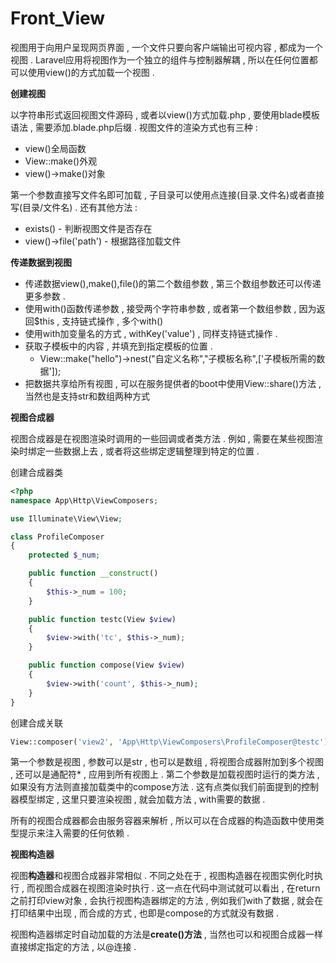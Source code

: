 # Front\_View

视图用于向用户呈现网页界面 , 一个文件只要向客户端输出可视内容 , 都成为一个视图 . Laravel应用将视图作为一个独立的组件与控制器解耦 , 所以在任何位置都可以使用view\(\)的方式加载一个视图 .

**创建视图**

以字符串形式返回视图文件源码 , 或者以view\(\)方式加载.php , 要使用blade模板语法 , 需要添加.blade.php后缀 . 视图文件的渲染方式也有三种 :

* view\(\)全局函数
* View::make\(\)外观
* view\(\)-&gt;make\(\)对象

第一个参数直接写文件名即可加载 , 子目录可以使用点连接\(目录.文件名\)或者直接写\(目录/文件名\) . 还有其他方法 :

* exists\(\) - 判断视图文件是否存在
* view\(\)-&gt;file\('path'\) - 根据路径加载文件

**传递数据到视图**

* 传递数据view\(\),make\(\),file\(\)的第二个数组参数 , 第三个数组参数还可以传递更多参数 . 
* 使用with\(\)函数传递参数 , 接受两个字符串参数 , 或者第一个数组参数 , 因为返回$this , 支持链式操作 , 多个with\(\)
* 使用with加变量名的方式 , withKey\('value'\) , 同样支持链式操作 . 
* 获取子模板中的内容 , 并填充到指定模板的位置 . 
  * View::make\("hello"\)-&gt;nest\("自定义名称","子模板名称",\['子模板所需的数据'\]\);
* 把数据共享给所有视图 , 可以在服务提供者的boot中使用View::share\(\)方法 , 当然也是支持str和数组两种方式

**视图合成器**

视图合成器是在视图渲染时调用的一些回调或者类方法 . 例如 , 需要在某些视图渲染时绑定一些数据上去 , 或者将这些绑定逻辑整理到特定的位置 .

创建合成器类

```php
<?php
namespace App\Http\ViewComposers;

use Illuminate\View\View;

class ProfileComposer
{
    protected $_num;

    public function __construct()
    {
        $this->_num = 100;
    }

    public function testc(View $view)
    {
        $view->with('tc', $this->_num);
    }

    public function compose(View $view)
    {
        $view->with('count', $this->_num);
    }
}
```

创建合成关联

```php
View::composer('view2', 'App\Http\ViewComposers\ProfileComposer@testc');
```

第一个参数是视图 , 参数可以是str , 也可以是数组 , 将视图合成器附加到多个视图 , 还可以是通配符\* , 应用到所有视图上 . 第二个参数是加载视图时运行的类方法 , 如果没有方法则直接加载类中的compose方法 . 这有点类似我们前面提到的控制器模型绑定 , 这里只要渲染视图 , 就会加载方法 , with需要的数据 .

所有的视图合成器都会由服务容器来解析 , 所以可以在合成器的构造函数中使用类型提示来注入需要的任何依赖 .

**视图构造器**

视图**构造器**和视图合成器非常相似 . 不同之处在于 , 视图构造器在视图实例化时执行 , 而视图合成器在视图渲染时执行 . 这一点在代码中测试就可以看出 , 在return之前打印view对象 , 会执行视图构造器绑定的方法 , 例如我们with了数据 , 就会在打印结果中出现 , 而合成的方式 , 也即是compose的方式就没有数据 . 

视图构造器绑定时自动加载的方法是**create\(\)方法** , 当然也可以和视图合成器一样直接绑定指定的方法 , 以@连接 . 

